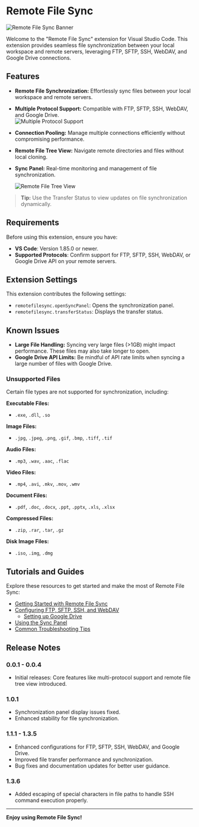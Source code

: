 # Remote File Sync

![Remote File Sync Banner](https://katorymnd.com/tqc_images/vscode-remote-file-sync-screen-shot.png)

Welcome to the "Remote File Sync" extension for Visual Studio Code. This extension provides seamless file synchronization between your local workspace and remote servers, leveraging FTP, SFTP, SSH, WebDAV, and Google Drive connections.

## Features

- **Remote File Synchronization:** Effortlessly sync files between your local workspace and remote servers.
- **Multiple Protocol Support:** Compatible with FTP, SFTP, SSH, WebDAV, and Google Drive.  
  ![Multiple Protocol Support](https://katorymnd.com/tqc_images/remote_file_sync.gif)
- **Connection Pooling:** Manage multiple connections efficiently without compromising performance.
- **Remote File Tree View:** Navigate remote directories and files without local cloning.
- **Sync Panel:** Real-time monitoring and management of file synchronization.

  ![Remote File Tree View](https://katorymnd.com/tqc_images/vscode-remote-file-tree.png)

> **Tip:** Use the Transfer Status to view updates on file synchronization dynamically.

## Requirements

Before using this extension, ensure you have:

- **VS Code**: Version 1.85.0 or newer.
- **Supported Protocols**: Confirm support for FTP, SFTP, SSH, WebDAV, or Google Drive API on your remote servers.

## Extension Settings

This extension contributes the following settings:

- `remotefilesync.openSyncPanel`: Opens the synchronization panel.
- `remotefilesync.transferStatus`: Displays the transfer status.

## Known Issues

- **Large File Handling:** Syncing very large files (>1GB) might impact performance. These files may also take longer to open.
- **Google Drive API Limits:** Be mindful of API rate limits when syncing a large number of files with Google Drive.

### Unsupported Files

Certain file types are not supported for synchronization, including:

**Executable Files:**

- `.exe`, `.dll`, `.so`

**Image Files:**

- `.jpg`, `.jpeg`, `.png`, `.gif`, `.bmp`, `.tiff`, `.tif`

**Audio Files:**

- `.mp3`, `.wav`, `.aac`, `.flac`

**Video Files:**

- `.mp4`, `.avi`, `.mkv`, `.mov`, `.wmv`

**Document Files:**

- `.pdf`, `.doc`, `.docx`, `.ppt`, `.pptx`, `.xls`, `.xlsx`

**Compressed Files:**

- `.zip`, `.rar`, `.tar`, `.gz`

**Disk Image Files:**

- `.iso`, `.img`, `.dmg`

## Tutorials and Guides

Explore these resources to get started and make the most of Remote File Sync:

- [Getting Started with Remote File Sync](https://katorymnd.com/article/getting-started-with-remote-file-sync-installation-and-setup)
- [Configuring FTP, SFTP, SSH, and WebDAV](https://katorymnd.com/article/configuring-ftp-sftp-ssh-webdav-in-remote-file-sync)
  - [Setting up Google Drive](https://katorymnd.com/article/setting-up-google-drive-in-remote-file-sync-for-vs-code)
- [Using the Sync Panel](https://katorymnd.com/article/managing-remote-files-and-folders-in-vs-code-tree-view)
- [Common Troubleshooting Tips](https://katorymnd.com/article/common-troubleshooting-tips-for-remote-file-sync-for-vscode)

## Release Notes

### 0.0.1 - 0.0.4

- Initial releases: Core features like multi-protocol support and remote file tree view introduced.

### 1.0.1

- Synchronization panel display issues fixed.
- Enhanced stability for file synchronization.

### 1.1.1 - 1.3.5

- Enhanced configurations for FTP, SFTP, SSH, WebDAV, and Google Drive.
- Improved file transfer performance and synchronization.
- Bug fixes and documentation updates for better user guidance.

### 1.3.6

- Added escaping of special characters in file paths to handle SSH command execution properly.

---

**Enjoy using Remote File Sync!**
